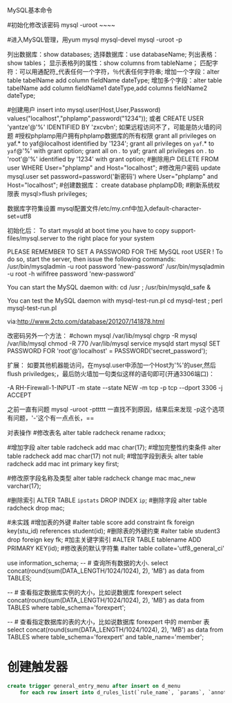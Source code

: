 MySQL基本命令

#初始化修改该密码
mysql -uroot ~~~~

#进入MySQL管理，用yum mysql mysql-devel
mysql -uroot -p

列出数据库：show databases;
选择数据库：use databaseName;
列出表格：show tables；
显示表格列的属性：show columns from tableName；
匹配字符：可以用通配符_代表任何一个字符，％代表任何字符串;
增加一个字段：alter table tabelName add column fieldName dateType;
增加多个字段：alter table tabelName add column fieldName1 dateType,add columns fieldName2 dateType;

#创建用户
insert into mysql.user(Host,User,Password) values("localhost","phplamp",password("1234"));
或者 CREATE USER 'yantze'@'%' IDENTIFIED BY 'zxcvbn';
如果远程访问不了，可能是防火墙的问题
#授权phplamp用户拥有phplamp数据库的所有权限
grant all privileges on yaf.* to yaf@localhost identified by '1234';
grant all privileges on `yaf`.* to `yaf`@'%' with grant option;
grant all on *.* to yaf;
grant all privileges on *.* to 'root'@'%' identified by '1234' with grant option;
#删除用户
DELETE FROM user WHERE User="phplamp" and Host="localhost";
#修改用户密码
update mysql.user set password=password('新密码') where User="phplamp" and Host="localhost";
#创建数据库：
create database phplampDB;
#刷新系统权限表
mysql>flush privileges;








数据库字符集设置
mysql配置文件/etc/my.cnf中加入default-character-set=utf8

初始化后：
To start mysqld at boot time you have to copy
support-files/mysql.server to the right place for your system

PLEASE REMEMBER TO SET A PASSWORD FOR THE MySQL root USER !
To do so, start the server, then issue the following commands:
/usr/bin/mysqladmin -u root password 'new-password'
/usr/bin/mysqladmin -u root -h wififree password 'new-password'

You can start the MySQL daemon with:
cd /usr ; /usr/bin/mysqld_safe &

You can test the MySQL daemon with mysql-test-run.pl
cd mysql-test ; perl mysql-test-run.pl

via:http://www.2cto.com/database/201207/141878.html

改密码另外一个方法：
#chown mysql /var/lib/mysql
chgrp -R mysql /var/lib/mysql
chmod -R 770 /var/lib/mysql
service mysqld start
mysql
SET PASSWORD FOR 'root'@'localhost' = PASSWORD('secret_password');




扩展：
如要其他机器能访问，在mysql.user中添加一个Host为'%'的user,然后flush priviledges;，最后防火墙加一句类似这样的语句即可(开通3306端口)：

-A RH-Firewall-1-INPUT -m state --state NEW -m tcp -p tcp --dport 3306 -j ACCEPT

之前一直有问题
mysql -uroot -pttttt
一直找不到原因，结果后来发现 -p这个选项有问题，'-'这个有一点点长，==


对表操作
#修改表名
alter table radcheck rename radxxx;

#增加字段
alter table radcheck add mac char(17);
#增加完整性约束条件
alter table radcheck add mac char(17) not null;
#增加字段到表头
alter table radcheck add mac int primary key first;

#修改原字段名称及类型
alter table radcheck change mac mac_new varchar(17);

#删除索引
ALTER TABLE `ipstats` DROP INDEX `ip`;
#删除字段
alter table radcheck drop mac;

#未实践
#增加表的外键
#alter table score add constraint fk foreign key(stu_id) references student(id);
#删除表的外键约束
#alter table student3 drop foreign key fk;
#加主关键字索引
#ALTER TABLE tablename ADD PRIMARY KEY(id);
#修改表的默认字符集
#alter table collate='utf8_general_ci'

use information_schema;
   --  # 查询所有数据的大小.
   select concat(round(sum(DATA_LENGTH/1024/1024), 2), 'MB') as data from TABLES;
  
   --  # 查看指定数据库实例的大小，比如说数据库 forexpert
   select concat(round(sum(DATA_LENGTH/1024/1024), 2), 'MB') as data from TABLES where table_schema='forexpert';
  
   --  # 查看指定数据库的表的大小，比如说数据库 forexpert 中的 member 表
  select concat(round(sum(DATA_LENGTH/1024/1024), 2), 'MB') as data from TABLES where table_schema='forexpert' and table_name='member';


# 创建触发器
```sql
create trigger general_entry_menu after insert on d_menu
    for each row insert into d_rules_list(`rule_name`, `params`, `annotation`) values('menu', CONCAT('id=', NEW.id), NEW.name);
```
